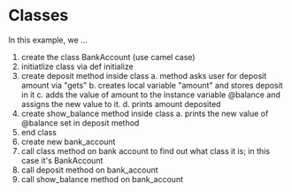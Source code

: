 Classes
=======
 In this example, we ...

 1. create the class BankAccount (use camel case)
 2. initiatlize class via def initialize
 3. create deposit method inside class
 	a. method asks user for deposit amount via "gets"
 	b. creates local variable "amount" and stores deposit in it
 	c. adds the value of amount to the instance variable @balance and assigns the new value to it.
 	d. prints amount deposited
 4. create show_balance method inside class
 	a. prints the new value of @balance set in deposit method
 5. end class
 6. create new bank_account
 7. call class method on bank account to find out what class it is; in this case it's BankAccount
 8. call deposit method on bank_account
 9. call show_balance method on bank_account